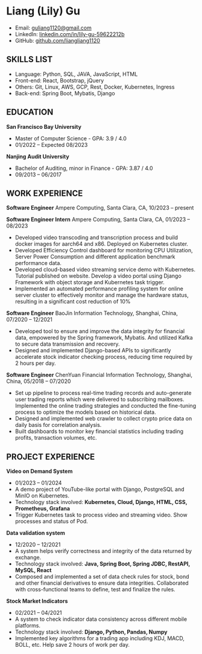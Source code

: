 # Liang (Lily) Gu
- Email: [guliang1120@gmail.com](mailto:guliang1120@gmail.com)
- LinkedIn: [linkedin.com/in/lily-gu-59622212b](https://www.linkedin.com/in/lily-gu-59622212b)
- GitHub: [github.com/liangliang1120](https://github.com/liangliang1120)

## SKILLS LIST
- Language: Python, SQL, JAVA, JavaScript, HTML
- Front-end: React, Bootstrap, jQuery
- Others: Git, Linux, AWS, GCP, Rest, Docker, Kubernetes, Ingress
- Back-end: Spring Boot, Mybatis, Django

## EDUCATION
**San Francisco Bay University**
- Master of Computer Science - GPA: 3.9 / 4.0
- 01/2022 – Expected 08/2023

**Nanjing Audit University**
- Bachelor of Auditing, minor in Finance - GPA: 3.87 / 4.0
- 09/2013 – 06/2017

## WORK EXPERIENCE
**Software Engineer** 
Ampere Computing, Santa Clara, CA, 10/2023 – present

**Software Engineer Intern**
Ampere Computing, Santa Clara, CA, 01/2023 – 08/2023
- Developed video transcoding and transcription process and build docker images for aarch64 and x86. Deployed on Kubernetes cluster.
- Developed Efficiency Control dashboard for monitoring CPU Utilization, Server Power Consumption and different application benchmark performance data.
- Developed cloud-based video streaming service demo with Kubernetes. Tutorial published on website. Develop a video portal using Django Framework with object storage and Kubernetes task trigger.
- Implemented an automated performance profiling system for online server cluster to effectively monitor and manage the hardware status, resulting in a significant cost reduction of 10%

**Software Engineer**
BaoJin Information Technology, Shanghai, China, 07/2020 – 12/2021
- Developed tool to ensure and improve the data integrity for financial data, empowered by the Spring framework, Mybatis. And utilized Kafka to secure data transmission and recovery.
- Designed and implemented Django-based APIs to significantly accelerate stock indicator checking process, reducing time required by 2 hours per day.


**Software Engineer**
ChenYuan Financial Information Technology, Shanghai, China, 05/2018 – 07/2020
- Set up pipeline to process real-time trading records and auto-generate user trading reports which were delivered to subscribing mailboxes. Implemented the online trading strategies and conducted the fine-tuning process to optimize the models based on historical data.
- Designed and implemented web crawler to collect crypto price data on daily basis for correlation analysis.
- Built dashboards to monitor key financial statistics including trading profits, transaction volumes, etc.

## PROJECT EXPERIENCE
**Video on Demand System**
- 01/2023 – 01/2024
- A demo project of YouTube-like portal with Django, PostgreSQL and MinIO on Kubernetes.
- Technology stack involved: **Kubernetes, Cloud, Django, HTML, CSS, Prometheus, Grafana**
- Trigger Kubernetes task to process video and streaming video. Show processes and status of Pod.

**Data validation system**
- 12/2020 – 12/2021
- A system helps verify correctness and integrity of the data returned by exchange.
- Technology stack involved: **Java, Spring Boot, Spring JDBC, RestAPI, MySQL, React**
- Composed and implemented a set of data check rules for stock, bond and other financial derivatives to ensure data integrities. Collaborated with cross-functional teams to define, test and finalize the rules.

**Stock Market Indicators**
- 02/2021 – 04/2021
- A system to check indicator data consistency across different mobile platforms.
- Technology stack involved: **Django, Python, Pandas, Numpy**
- Implemented key algorithms for a trading app including KDJ, MACD, BOLL, etc. Help save 2 hours of work per day.
